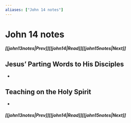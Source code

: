 ```yaml
---
aliases: ["John 14 notes"]
---
```

# John 14 notes
##### <span class=arrow-left></span>[[john13notes|Prev]]<span class=navigation-separator></span>[[john14|Read]]<span class=navigation-separator></span>[[john15notes|Next]]<span class=arrow-right></span>
## Jesus’ Parting Words to His Disciples
- 
## Teaching on the Holy Spirit
- 
##### <span class=arrow-left></span>[[john13notes|Prev]]<span class=navigation-separator></span>[[john14|Read]]<span class=navigation-separator></span>[[john15notes|Next]]<span class=arrow-right></span>